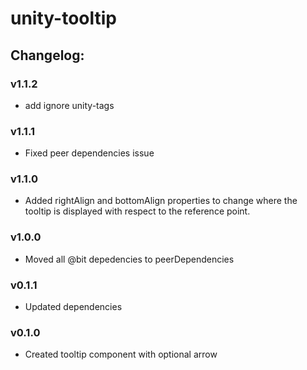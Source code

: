 # unity-tooltip

## Changelog:

### v1.1.2
- add ignore unity-tags

### v1.1.1
- Fixed peer dependencies issue

### v1.1.0
- Added rightAlign and bottomAlign properties to change where the tooltip is displayed with respect to the reference point.

### v1.0.0
- Moved all @bit depedencies to peerDependencies

### v0.1.1
- Updated dependencies

### v0.1.0
- Created tooltip component with optional arrow
